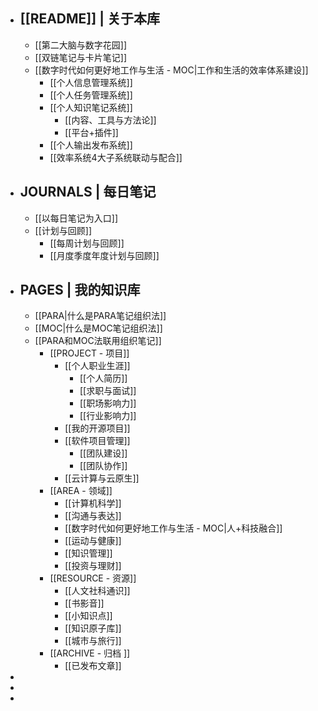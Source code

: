 - ## [[README]] | 关于本库
	- [[第二大脑与数字花园]]
	- [[双链笔记与卡片笔记]]
	- [[数字时代如何更好地工作与生活 - MOC|工作和生活的效率体系建设]]
		- [[个人信息管理系统]]
		- [[个人任务管理系统]]
		- [[个人知识笔记系统]]
			- [[内容、工具与方法论]]
			- [[平台+插件]]
		- [[个人输出发布系统]]
		- [[效率系统4大子系统联动与配合]]
- ## JOURNALS | 每日笔记
	- [[以每日笔记为入口]]
	- [[计划与回顾]]
		- [[每周计划与回顾]]
		- [[月度季度年度计划与回顾]]
- ## PAGES | 我的知识库
	- [[PARA|什么是PARA笔记组织法]]
	- [[MOC|什么是MOC笔记组织法]]
	- [[PARA和MOC法联用组织笔记]]
		- [[PROJECT - 项目]]
			- [[个人职业生涯]]
				- [[个人简历]]
				- [[求职与面试]]
				- [[职场影响力]]
				- [[行业影响力]]
			- [[我的开源项目]]
			- [[软件项目管理]]
				- [[团队建设]]
				- [[团队协作]]
			- [[云计算与云原生]]
		- [[AREA - 领域]]
			- [[计算机科学]]
			- [[沟通与表达]]
			- [[数字时代如何更好地工作与生活 - MOC|人+科技融合]]
			- [[运动与健康]]
			- [[知识管理]]
			- [[投资与理财]]
		- [[RESOURCE - 资源]]
			- [[人文社科通识]]
			- [[书影音]]
			- [[小知识点]]
			- [[知识原子库]]
			- [[城市与旅行]]
		- [[ARCHIVE - 归档 ]]
			- [[已发布文章]]
- 
- 
- 
